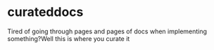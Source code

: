 # curateddocs
Tired of going through pages and pages of docs when implementing something?Well this is where you curate it
